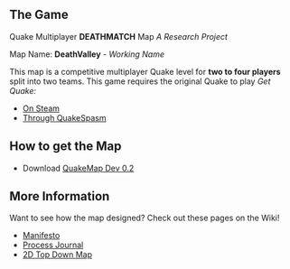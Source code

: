 ## The Game
Quake Multiplayer **DEATHMATCH** Map
*A Research Project*

Map Name: **DeathValley** *- Working Name*

This map is a competitive multiplayer Quake level for **two to four players** split into two teams.
This game requires the original Quake to play
*Get Quake:*
* [On Steam](https://store.steampowered.com/app/2310/QUAKE/)
* [Through QuakeSpasm](https://sourceforge.net/projects/quakespasm/)

## How to get the Map
* Download [QuakeMap Dev 0.2](https://github.com/sim2kid/Quake-Map/releases/tag/dev0.2)

## More Information
Want to see how the map designed?
Check out these pages on the Wiki!
* [Manifesto](https://github.com/sim2kid/Quake-Map/wiki/Manifesto)
* [Process Journal](https://github.com/sim2kid/Quake-Map/wiki/Process-Journal)
* [2D Top Down Map](https://github.com/sim2kid/Quake-Map/wiki/2D-Top-Down-Map)
